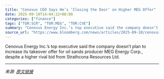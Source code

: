 ```yaml
---
title: "Cenovus CEO Says He’s ‘Closing the Door’ on Higher MEG Offer"
date: 2025-09-10T14:04:22+08:00
categories: ["finance"]
tags: ["TOR:SCR", "TOR:MEG", "TOR:CVE"]
summary: "Cenovus Energy Inc.’s top executive said the company doesn’t plan to increase its takeover offer for oil sands producer MEG Energy Corp., despite a higher rival bid from Strathcona Resources Ltd."
source_url: "https://www.bloomberg.com/news/articles/2025-09-10/cenovus-cve-ceo-doesn-t-plan-higher-bid-for-meg"
---
```


Cenovus Energy Inc.’s top executive said the company doesn’t plan to increase its takeover offer for oil sands producer MEG Energy Corp., despite a higher rival bid from Strathcona Resources Ltd.

---

*来源: [原文链接](https://www.bloomberg.com/news/articles/2025-09-10/cenovus-cve-ceo-doesn-t-plan-higher-bid-for-meg)*
